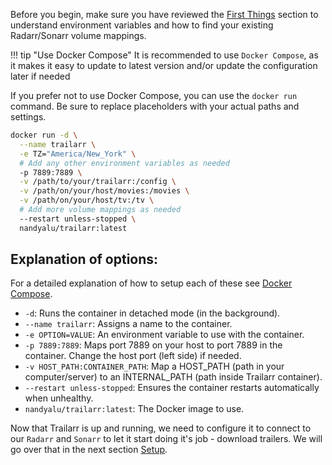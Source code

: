 Before you begin, make sure you have reviewed the [First Things](../01-first-things/index.md) section to understand environment variables and how to find your existing Radarr/Sonarr volume mappings.

!!! tip "Use Docker Compose"
    It is recommended to use `Docker Compose`, as it makes it easy to update to latest version and/or update the configuration later if needed

If you prefer not to use Docker Compose, you can use the `docker run` command. Be sure to replace placeholders with your actual paths and settings.

```bash
docker run -d \
  --name trailarr \
  -e TZ="America/New_York" \
  # Add any other environment variables as needed
  -p 7889:7889 \
  -v /path/to/your/trailarr:/config \
  -v /path/on/your/host/movies:/movies \
  -v /path/on/your/host/tv:/tv \
  # Add more volume mappings as needed
  --restart unless-stopped \
  nandyalu/trailarr:latest
```

## **Explanation of options:**

For a detailed explanation of how to setup each of these see [Docker Compose](./docker-compose.md).

*   `-d`: Runs the container in detached mode (in the background).
*   `--name trailarr`: Assigns a name to the container.
*   `-e OPTION=VALUE`: An environment variable to use with the container.
*   `-p 7889:7889`: Maps port 7889 on your host to port 7889 in the container. Change the host port (left side) if needed.
*   `-v HOST_PATH:CONTAINER_PATH`: Map a HOST_PATH (path in your computer/server) to an INTERNAL_PATH (path inside Trailarr container).
*   `--restart unless-stopped`: Ensures the container restarts automatically when unhealthy.
*   `nandyalu/trailarr:latest`: The Docker image to use.

Now that Trailarr is up and running, we need to configure it to connect to our `Radarr` and `Sonarr` to let it start doing it's job - download trailers. We will go over that in the next section [Setup](../03-setup/index.md).
